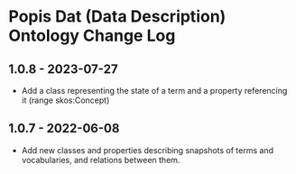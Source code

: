 # Popis Dat (Data Description) Ontology Change Log

## 1.0.8 - 2023-07-27
- Add a class representing the state of a term and a property referencing it (range skos:Concept)

## 1.0.7 - 2022-06-08
- Add new classes and properties describing snapshots of terms and vocabularies, and relations between them.
